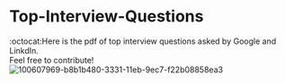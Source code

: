 # Top-Interview-Questions 
:octocat:Here is the pdf of top interview questions asked by Google and LinkdIn.<br>
Feel free to contribute!
![100607969-b8b1b480-3331-11eb-9ec7-f22b08858ea3](https://user-images.githubusercontent.com/56478257/102706362-3e80aa00-42b7-11eb-91e5-4c3db80fb4f9.png)
